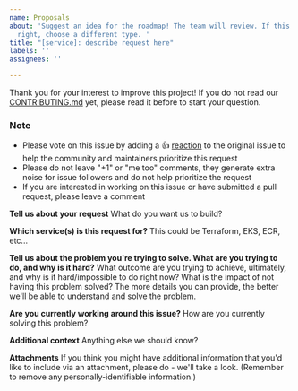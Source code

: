 ```yaml
---
name: Proposals
about: 'Suggest an idea for the roadmap! The team will review. If this doesn’t look
  right, choose a different type. '
title: "[service]: describe request here"
labels: ''
assignees: ''

---
```


Thank you for your interest to improve this project! If you do not read our [CONTRIBUTING.md](../../CONTRIBUTING.md) yet, please read it before to start your question.

<!-- Please keep this note  -->

### Note

* Please vote on this issue by adding a 👍 [reaction](https://blog.github.com/2016-03-10-add-reactions-to-pull-requests-issues-and-comments/) to the original issue to help the community and maintainers prioritize this request
* Please do not leave "+1" or "me too" comments, they generate extra noise for issue followers and do not help prioritize the request
* If you are interested in working on this issue or have submitted a pull request, please leave a comment

<!-- Thank you for keeping this note -->


**Tell us about your request**
What do you want us to build?

**Which service(s) is this request for?**
This could be Terraform, EKS, ECR, etc...

**Tell us about the problem you're trying to solve. What are you trying to do, and why is it hard?**
What outcome are you trying to achieve, ultimately, and why is it hard/impossible to do right now? What is the impact of not having this problem solved? The more details you can provide, the better we'll be able to understand and solve the problem.

**Are you currently working around this issue?**
How are you currently solving this problem?

**Additional context**
Anything else we should know?

**Attachments**
If you think you might have additional information that you'd like to include via an attachment, please do - we'll take a look. (Remember to remove any personally-identifiable information.)
